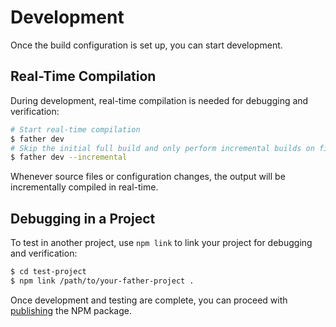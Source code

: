 # Development  

Once the build configuration is set up, you can start development.  

## Real-Time Compilation  

During development, real-time compilation is needed for debugging and verification:  

```bash
# Start real-time compilation
$ father dev
# Skip the initial full build and only perform incremental builds on file changes
$ father dev --incremental
```  

Whenever source files or configuration changes, the output will be incrementally compiled in real-time.  

## Debugging in a Project  

To test in another project, use `npm link` to link your project for debugging and verification:  

```bash
$ cd test-project
$ npm link /path/to/your-father-project .
```  

Once development and testing are complete, you can proceed with [publishing](./release.md) the NPM package.  